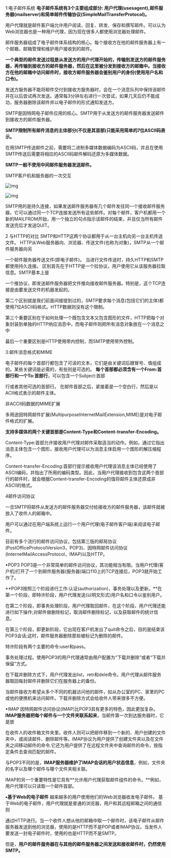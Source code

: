 1:电子邮件系统
**电子邮件系统有3个主要组成部分:
用户代理(usesagent),邮件服务器(mailserver)和简单邮件传输协议(SimpleMailTransferProtocol)。**

用户代理就是邮件客户端允许用户阅读、回复、转发、保存和撰写邮件。可以认为Web浏览器也是一种用户代理，因为现在很多人都使用浏览器处理邮件。

邮件服务器组成了电子邮件体系结构的核心。每个接收方在他的邮件服务器上有一个邮箱，邮箱管理和维护用户接收到的邮件。

**一个典型的邮件发送过程是从发送方的用户代理开始的，传输到发送方的邮件服务器，再传输到接收方的邮件服务器，然后在这里被分发到接收方的邮箱中。当接收方在他的邮箱中访问邮件时，接收方邮件服务器会鉴别用户的身份(使用用户名和口令)。**

发送方服务器不能将邮件交付到接收方服务器时，会在一个消息队列中保持该邮件并在以后尝试再次发送。通常每3分钟左右进行一次尝试，如果几天后仍不能成功，服务器删除该邮件并以电子邮件的形式通知发送方。

SMTP是因特网电子邮件应用的核心。SMTP用于从发送方的邮件服务器发送邮件到接收方的邮件服务器。

**SMTP限制所有邮件消息的主体部分(不仅是其首部)只能采用简单的7位ASCll码表示。**

在用SMTP传送邮件之前，需要将二进制多媒体数据编码为ASCll码，并且在使用SMTP传送后需要将相应的ASCll码邮件解码还原为多媒体数据。

**SMTP一般不使用中间邮件服务器发送邮件。**

SMTP客户机和服务器的一次交互

![img](https://pic1.zhimg.com/80/v2-403cdebf8d2aad713ddb97fabda12874_720w.jpg)

![img](https://pic3.zhimg.com/80/v2-649ed45318afdc8769842cd9a0eaf642_720w.jpg)



SMTP用的是持久连接，如果发送邮件服务器有几个邮件发往同一个接收邮件服务器，它可以通过同一个TCP连接发送所有这些邮件。对每个邮件，客户机都用一个新的MAILFROM开始，用一个独立的句点指示该邮件的结束，并且仅当所有邮件发送完后才发送QUIT。

2 与HTTP的对比
SMTP和HTTP这两个协议都用于从一台主机向另一台主机传送文件。
HTTP从Web服务器向、浏览器、传送文件(也称为对象)，SMTP从一个邮件服务器向另

一个邮件服务器传送文件(即电子邮件)。
当进行文件传送时，持久HTTP和SMTP都使用持久连接。
区别首先在于HTTP是一个拉协议，用户使用它从该服务器拉取信息。SMTP基本上是

一个推协议，即发送邮件服务器把文件推向接收邮件服务器。特别是，这个TCP连接是由要发送文件的机器发起的。

第二个区别就是我们前面间接提到过的，SMTP要求每个消息(包括它们的主体)都使用7位ASCII码格式。HTTP数据则没有这个限制。

第三个重要区别在于如何处理一个既包含文本又包含图形的文件，HTTP把每个对象封装到单独的HTTP响应消息中，而电子邮件则把所有消息对象放在一个消息之中

最后一个重要区别是HTTP使用带内控制，而SMTP使用带外控制。

3:邮件消息格式和MIME

电子邮件的每个首部行都包含了可读的文本，它们是由关键词后跟冒号、值组成的。某些关键词是必需的，有些则是可选的。
**每个首部都必须含有一个From:首部行和一个To:首部行**，可以包含一个Subject:首部

行或者其他可选的首部行。
在邮件首部之后，紧接着是一个空白行，然后是以ACII格式表示的邮件主体。

非ACCII码数据的MIME扩展

多用途因特网邮件扩展(MultipurposeInternetMailExtension,MIME)是对电子邮件格式的扩展。

**支持多媒体的两个关键首部是Content-Type和Content-transfer-Encoding。**

Content-Type:首部允许接收用户代理对邮件采取适当的动作。例如，通过它指出消息主体包含一个图形，接收用户代理可以为消息主体启用一个图形的解压缩程序。

Content-transfer-Encoding:首部行提示接收用户代理该消息主体已经使用了ASCII编码，并指出了所用的编码类型。因此，当用户代理接收到包含这两个首部行的邮件时，就会根据Content-transfer-Encoding的值将邮件主体还原成非ASCII的格式。

4邮件访问协议

一旦SMTP将邮件从发送方的邮件服务器交付给接收方的邮件服务器，该邮件就被放入了收件人的邮箱中。

用户可以通过在用户端系统上运行一个用户代理(电子邮件客户端)来阅读电子邮件。

目前有多个流行的邮件访问协议，包括第三版的邮局协议(PostOfficeProtocolVersion3，POP3)、因特网邮件访问协议(InternetMailAccessProtocol，IMAP)以及HTTP。

•POP3
POP3是一个非常简单的邮件访问协议，其功能相当有限。当用户代理(客户机)打开了一个到邮件服务器(服务器)端口110上的TCP连接后，POP3就开始工作了。

**POP3按照三个阶段进行工作:认证(authorization)，事务处理以及更新。**在第一个阶段，即特许阶段，用户代理发送(以明文形式)用户名和口令以鉴别用户。

在第二个阶段，即事务处理阶段，用户代理取回邮件，在这个阶段，用户代理还能进行如下操作;对邮件做删除标记，取消邮件删除标记，以及获取邮件的统计信息。

在第三个阶段，即更新阶段，它出现在客户机发出了quit命令之后，目的是结束该POP3会话;这时，邮件服务器删除那些被标记为删除的邮件。

特许阶段有两个主要的命令:user<username>和pass<password>。

事务处理过程。使用POP3的用户代理通常由用户配置为“下载并删除”或者“下载并保留”方式。

在下载并删除方式下，用户代理发出list，retr和dele命令。用户代理从邮件服务器取回每封邮件并删除它们在服务器上的备份。

当邮件接收方希望从多个不同的机器访问他的邮件，如从办公室的PC、家里的PC或他的便携机来访问邮件。下载并删除方式会给收件人带来很多不方便。

•IMAP
因特网邮件访问协议(IMAP)比POP3具有更多的特色，因此更加复杂。
**IMAP服务器把每个邮件与一个文件夹联系起来**，当邮件第一次到达服务器时，它是放

在收件人的收件箱文件夹里。收件人则可以把邮件移到一个新的、用户创建的文件夹中，或阅读邮件、删除邮件等。IMAP协议为用户提供了创建文件夹以及在文件夹之间移动邮件的命令.它还为用户提供了在远程文件夹中查询邮件的命令，按指定条件去查询匹配的邮件。

与POP3不同的是，**IMAP服务器维护了IMAP会话的用户状态信息**，例如，文件夹的名字以及哪个邮件与哪个文件夹相关联。

IMAP的另一个重要特性是它具有**允许用户代理获取邮件组件的命令。**例如，用户代理可以只读取一个邮件首部。

**•基于Web的电子邮件**
越来越多的用户使用他们的Web浏览器收发电子邮件。
基于Web的电子邮件，用户代理就是普通的浏览器，用户和其远程邮箱之间的通信则

通过HTTP进行。当一个收件人想从他的邮箱中取一个邮件时，该电子邮件从邮件服务器发送到他的浏览器，使用的是HTTP而不是POP或者IMAP协议。当发件人要发送一封电子邮件时，使用的也是HTTP而不是SMTP。

但是，**用户的邮件服务器在与其他的邮件服务器之间发送和接收邮件时，仍然使用SMTP。**